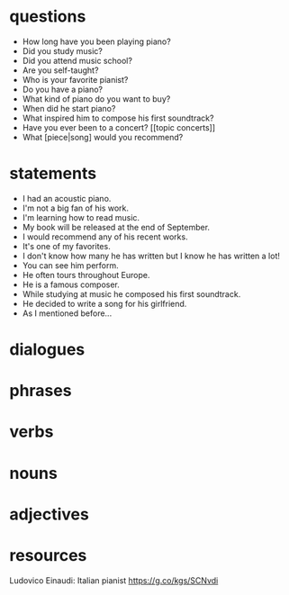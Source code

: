 # questions
- How long have you been playing piano?
- Did you study music?
- Did you attend music school?
- Are you self-taught?
- Who is your favorite pianist?
- Do you have a piano?
- What kind of piano do you want to buy?
- When did he start piano?
- What inspired him to compose his first soundtrack?
- Have you ever been to a concert? [[topic concerts]]
- What [piece|song] would you recommend?

# statements
- I had an acoustic piano.
- I'm not a big fan of his work.
- I'm learning how to read music.
- My book will be released at the end of September.
- I would recommend any of his recent works.
- It's one of my favorites.
- I don't know how many he has written but I know he has written a lot!
- You can see him perform.
- He often tours throughout Europe.
- He is a famous composer.
- While studying at music he composed his first soundtrack.
- He decided to write a song for his girlfriend.
- As I mentioned before...


# dialogues

# phrases

# verbs

# nouns

# adjectives

# resources
Ludovico Einaudi: Italian pianist https://g.co/kgs/SCNvdi

